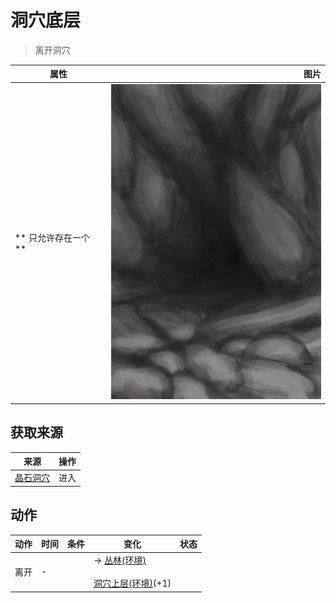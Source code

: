 # 洞穴底层  
> 离开洞穴  
  
  属性  |   图片   
 ----  |  ----:   
 ** 只允许存在一个 **  |  ![](Sprite/CaveEntrance.png)   
  
## 获取来源  
来源  |  操作  
----  |  ----  
[晶石洞穴](CrystalChamberEntrance.md)  |  进入  
## 动作  
动作  |  时间  |  条件  |  变化  |  状态  
----  |  ----  |  ----  |  ----  |  ----  
离开<br>  |  -  |    |  → [丛林(环境)](Env_Jungle.md)<br><br>[洞穴上层(环境)](Env_LowChamber.md)(+1)<br>  |    
